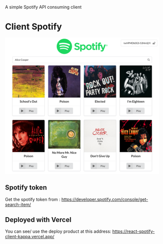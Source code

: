 A simple Spotify API consuming client

# Client Spotify

![image](docs/resultat.png)

## Spotify token

Get the spotify token from :
https://developer.spotify.com/console/get-search-item/

## Deployed with Vercel

You can see/ use the deploy product at this address:
https://react-spotify-client-kappa.vercel.app/
